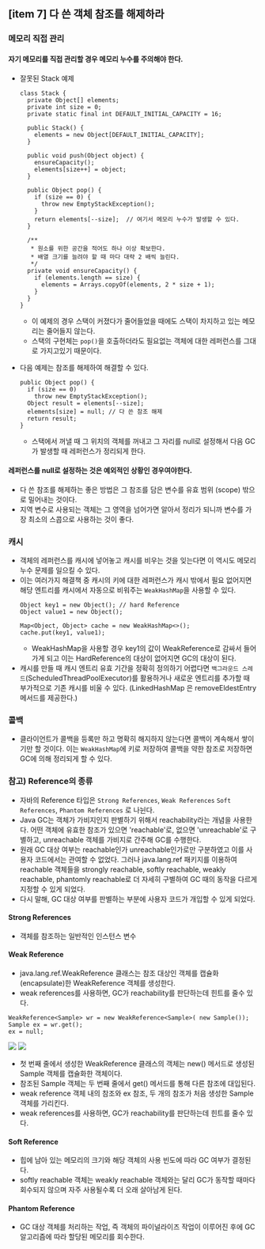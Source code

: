 ## [item 7] 다 쓴 객체 참조를 해제하라

### 메모리 직접 관리
#### 자기 메모리를 직접 관리할 경우 메모리 누수를 주의해야 한다.
- 잘못된 Stack 예제
  ```
  class Stack {
    private Object[] elements;
    private int size = 0;
    private static final int DEFAULT_INITIAL_CAPACITY = 16;

    public Stack() {
      elements = new Object[DEFAULT_INITIAL_CAPACITY];
    }

    public void push(Object object) {
      ensureCapacity();
      elements[size++] = object;
    }

    public Object pop() {
      if (size == 0) {
        throw new EmptyStackException();
      }
      return elements[--size];  // 여기서 메모리 누수가 발생할 수 있다.
    }

    /**
     * 원소를 위한 공간을 적어도 하나 이상 확보한다.
     * 배열 크기를 늘려야 할 때 마다 대략 2 배씩 늘린다.
     */
    private void ensureCapacity() {
      if (elements.length == size) {
        elements = Arrays.copyOf(elements, 2 * size + 1);
      }
    }
  }
  ```
  - 이 예제의 경우 스택이 커졌다가 줄어들었을 때에도 스택이 차지하고 있는 메모리는 줄어들지 않는다. 
  - 스택의 구현체는 `pop()`을 호출하더라도 필요없는 객체에 대한 레퍼런스를 그대로 가지고있기 때문이다.

- 다음 예제는 참조를 해제하여 해결할 수 있다.
  ```
  public Object pop() {
    if (size == 0)
      throw new EmptyStackException();
    Object result = elements[--size];
    elements[size] = null; // 다 쓴 참조 해제
    return result;
  }
  ```
  - 스택에서 꺼낼 때 그 위치의 객체를 꺼내고 그 자리를 null로 설정해서 다음 GC가 발생할 때 레퍼런스가 정리되게 한다.

#### 레퍼런스를 null로 설정하는 것은 예외적인 상황인 경우여야한다.

- 다 쓴 참조를 해제하는 좋은 방법은 그 참조를 담은 변수를 유효 범위 (scope) 밖으로 밀어내는 것이다.
- 지역 변수로 사용되는 객체는 그 영역을 넘어가면 알아서 정리가 되니까 변수를 가장 최소의 스콥으로 사용하는 것이 좋다.

### 캐시

- 객체의 레퍼런스를 캐시에 넣어놓고 캐시를 비우는 것을 잊는다면 이 역시도 메모리 누수 문제를 일으킬 수 있다.
- 이는 여러가지 해결책 중 캐시의 키에 대한 레퍼런스가 캐시 밖에서 필요 없어지면 해당 엔트리를 캐시에서 자동으로 비워주는 `WeakHashMap`을 사용할 수 있다.
  ```
  Object key1 = new Object(); // hard Reference
  Object value1 = new Object();

  Map<Object, Object> cache = new WeakHashMap<>();
  cache.put(key1, value1);
  ```
  - WeakHashMap을 사용할 경우 key1의 값이 WeakReference로 감싸서 들어가게 되고 이는 HardReference의 대상이 없어지면 GC의 대상이 된다.
- 캐시를 만들 때 캐시 엔트리 유효 기간을 정확히 정의하기 어렵다면 `백그라운드 스레드`(ScheduledThreadPoolExecutor)를 활용하거나 새로운 엔트리를 추가할 때 부가적으로 기존 캐시를 비울 수 있다. (LinkedHashMap 은 removeEldestEntry 메서드를 제공한다.)

### 콜백

- 클라이언트가 콜백을 등록만 하고 명확히 해지하지 않는다면 콜백이 계속해서 쌓이기만 할 것이다. 이는 `WeakHashMap`에 키로 저장하여 콜백을 약한 참조로 저장하면 GC에 의해 정리되게 할 수 있다.

### 참고) Reference의 종류

- 자바의 Reference 타입은 `Strong References`, `Weak References` `Soft References`, `Phantom References` 로 나뉜다.
- Java GC는 객체가 가비지인지 판별하기 위해서 reachability라는 개념을 사용한다. 어떤 객체에 유효한 참조가 있으면 'reachable'로, 없으면 'unreachable'로 구별하고, unreachable 객체를 가비지로 간주해 GC를 수행한다.
- 원래 GC 대상 여부는 reachable인가 unreachable인가로만 구분하였고 이를 사용자 코드에서는 관여할 수 없었다. 그러나 java.lang.ref 패키지를 이용하여 reachable 객체들을 strongly reachable, softly reachable, weakly reachable, phantomly reachable로 더 자세히 구별하여 GC 때의 동작을 다르게 지정할 수 있게 되었다. 
- 다시 말해, GC 대상 여부를 판별하는 부분에 사용자 코드가 개입할 수 있게 되었다.

#### Strong References
- 객체를 참조하는 일반적인 인스턴스 변수

#### Weak Reference

- java.lang.ref.WeakReference 클래스는 참조 대상인 객체를 캡슐화(encapsulate)한 WeakReference 객체를 생성한다.
- weak references를 사용하면, GC가 reachability를 판단하는데 힌트를 줄수 있다.

``` 
WeakReference<Sample> wr = new WeakReference<Sample>( new Sample());  
Sample ex = wr.get();  
ex = null;
```

<img src ="https://d2.naver.com/content/images/2015/06/helloworld-329631-3.png">
  
<img src ="https://d2.naver.com/content/images/2015/06/helloworld-329631-4.png">

- 첫 번째 줄에서 생성한 WeakReference 클래스의 객체는 new() 메서드로 생성된 Sample 객체를 캡슐화한 객체이다. 
- 참조된 Sample 객체는 두 번째 줄에서 get() 메서드를 통해 다른 참조에 대입된다.
- weak reference 객체 내의 참조와 ex 참조, 두 개의 참조가 처음 생성한 Sample 객체를 가리킨다.
- weak references를 사용하면, GC가 reachability를 판단하는데 힌트를 줄수 있다.

#### Soft Reference
- 힙에 남아 있는 메모리의 크기와 해당 객체의 사용 빈도에 따라 GC 여부가 결정된다. 
- softly reachable 객체는 weakly reachable 객체와는 달리 GC가 동작할 때마다 회수되지 않으며 자주 사용될수록 더 오래 살아남게 된다.

#### Phantom Reference
- GC 대상 객체를 처리하는 작업, 즉 객체의 파이널라이즈 작업이 이루어진 후에 GC 알고리즘에 따라 할당된 메모리를 회수한다.